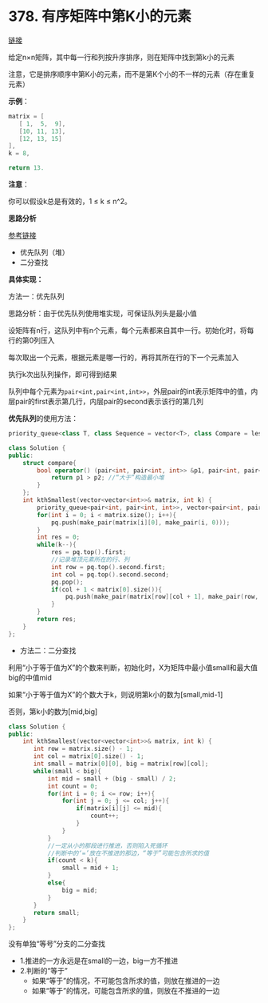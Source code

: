 # 378. 有序矩阵中第K小的元素

[链接](https://leetcode-cn.com/problems/kth-smallest-element-in-a-sorted-matrix/description/)

给定n×n矩阵，其中每一行和列按升序排序，则在矩阵中找到第k小的元素

注意，它是排序顺序中第K小的元素，而不是第K个小的不一样的元素（存在重复元素）

**示例**：

```c++
matrix = [
   [ 1,  5,  9],
   [10, 11, 13],
   [12, 13, 15]
],
k = 8,

return 13.
```

**注意**：

你可以假设k总是有效的，1 ≤ k ≤ n^2。

**思路分析**

[参考链接](https://github.com/arkingc/leetcode/tree/master/378.Kth%20Smallest%20Element%20in%20a%20Sorted%20Matrix)

- 优先队列（堆）
- 二分查找

**具体实现：**

方法一：优先队列

思路分析：由于优先队列使用堆实现，可保证队列头是最小值

设矩阵有n行，这队列中有n个元素，每个元素都来自其中一行。初始化时，将每行的第0列压入

每次取出一个元素，根据元素是哪一行的，再将其所在行的下一个元素加入

执行k次出队列操作，即可得到结果

队列中每个元素为`pair<int,pair<int,int>>`，外层pair的int表示矩阵中的值，内层pair的first表示第几行，内层pair的second表示该行的第几列

**优先队列**的使用方法：

```c++
priority_queue<class T, class Sequence = vector<T>, class Compare = less<typename Sequence::value_type> >
```



```c++
class Solution {
public:
    struct compare{
        bool operator() (pair<int, pair<int, int>> &p1, pair<int, pair<int, int>> &p2){
            return p1 > p2; //“大于”构造最小堆
        }
    };
    int kthSmallest(vector<vector<int>>& matrix, int k) {
        priority_queue<pair<int, pair<int, int>>, vector<pair<int, pair<int, int>>>, compare> pq;
        for(int i = 0; i < matrix.size(); i++){
            pq.push(make_pair(matrix[i][0], make_pair(i, 0)));
        }
        int res = 0;
        while(k--){
            res = pq.top().first;
            //记录堆顶元素所在的行、列
            int row = pq.top().second.first;
            int col = pq.top().second.second;
            pq.pop();
            if(col + 1 < matrix[0].size()){
                pq.push(make_pair(matrix[row][col + 1], make_pair(row, col + 1)));
            }
        }                                                                                                                     
        return res;
    }
};
```

- 方法二：二分查找

利用“小于等于值为X”的个数来判断，初始化时，X为矩阵中最小值small和最大值big的中值mid

如果“小于等于值为X”的个数大于k，则说明第k小的数为[small,mid-1]

否则，第k小的数为[mid,big]

```c++
class Solution {
public:
    int kthSmallest(vector<vector<int>>& matrix, int k) {
       int row = matrix.size() - 1;
       int col = matrix[0].size() - 1;
       int small = matrix[0][0], big = matrix[row][col];
       while(small < big){
           int mid = small + (big - small) / 2;
           int count = 0;
           for(int i = 0; i <= row; i++){
               for(int j = 0; j <= col; j++){
                   if(matrix[i][j] <= mid){
                       count++;
                   }
               }
           }
           //一定从小的那段进行推进，否则陷入死循环
           //判断中的‘=’放在不推进的那边，“等于”可能包含所求的值
           if(count < k){
               small = mid + 1;
           }
           else{
               big = mid;
           }
       }
       return small;
    }
};
```

没有单独“等号”分支的二分查找

- 1.推进的一方永远是在small的一边，big一方不推进
- 2.判断的“等于”
  - 如果“等于”的情况，不可能包含所求的值，则放在推进的一边
  - 如果“等于”的情况，可能包含所求的值，则放在不推进的一边